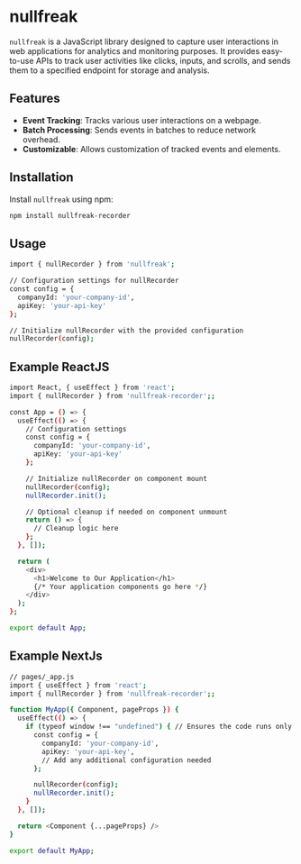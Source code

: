# nullfreak

`nullfreak` is a JavaScript library designed to capture user interactions in web applications for analytics and monitoring purposes. It provides easy-to-use APIs to track user activities like clicks, inputs, and scrolls, and sends them to a specified endpoint for storage and analysis.

## Features

- **Event Tracking**: Tracks various user interactions on a webpage.
- **Batch Processing**: Sends events in batches to reduce network overhead.
- **Customizable**: Allows customization of tracked events and elements.

## Installation

Install `nullfreak` using npm:

```bash
npm install nullfreak-recorder
```

## Usage

```bash
import { nullRecorder } from 'nullfreak';

// Configuration settings for nullRecorder
const config = {
  companyId: 'your-company-id',
  apiKey: 'your-api-key'
};

// Initialize nullRecorder with the provided configuration
nullRecorder(config);
```

## Example ReactJS

```bash
import React, { useEffect } from 'react';
import { nullRecorder } from 'nullfreak-recorder';;

const App = () => {
  useEffect(() => {
    // Configuration settings
    const config = {
      companyId: 'your-company-id',
      apiKey: 'your-api-key'
    };

    // Initialize nullRecorder on component mount
    nullRecorder(config);
    nullRecorder.init();

    // Optional cleanup if needed on component unmount
    return () => {
      // Cleanup logic here
    };
  }, []);

  return (
    <div>
      <h1>Welcome to Our Application</h1>
      {/* Your application components go here */}
    </div>
  );
};

export default App;
```

## Example NextJs

```bash
// pages/_app.js
import { useEffect } from 'react';
import { nullRecorder } from 'nullfreak-recorder';;

function MyApp({ Component, pageProps }) {
  useEffect(() => {
    if (typeof window !== "undefined") { // Ensures the code runs only in the browser
      const config = {
        companyId: 'your-company-id',
        apiKey: 'your-api-key',
        // Add any additional configuration needed
      };

      nullRecorder(config);
      nullRecorder.init();
    }
  }, []);

  return <Component {...pageProps} />
}

export default MyApp;
```
